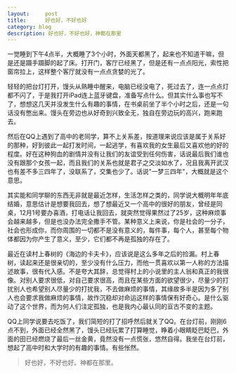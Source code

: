 ```yaml
---
layout:     post
title:      好也好，不好也好
category: blog
description: 好也好，不好也好，神都在那里
---
```

一觉睡到下午4点半，大概睡了3个小时，外面天都黑了，起来也不知道干嘛，但是还是蹑手蹑脚的起了床。打开门，客厅已经黑了，但是还有一点点阳光，索性把窗帘拉上，这样整个客厅就没有一点点贪婪的光了。

轻轻的把台灯打开，馒头从熟睡中醒来，电脑已经没电了，死过去了，连一点点灯都不闪了，于是我打开iPad连上蓝牙键盘，准备写点什么。但其实什么事也写不了，想想这几天并没发生什么有趣的事情，在书桌前坐了半个小时之后，还是一句话没有憋出来。馒头在旁边也从好奇到兴致全无，独自在旁边玩的高兴，跑来跑去。

然后在QQ上遇到了高中的老同学，算不上关系差，按道理来说应该是属于关系好的那种，好到彼此一起打发时间，一起逃学，有喜欢我的女生最后又喜欢他的好的程度。好在这种狗血的剧情并没有让我们的友谊受到任何伤害，话说最后我们谁也没有跟那个女孩一起，而且我们的关系也就是君子之交淡如水了，况且我离开武汉也有差不多三四年了，没联系了，交集也少了。话说"一梦三四年"，大概就是这个意思。

其实能和同学聊的东西无非就是最近怎样，生活怎样之类的，同学说大概明年年底结婚，意思估计是想要我回去，想了想最近又一个高中的很好的朋友，曾经是同桌，12月1号要办喜酒，打电话让我回去，就突然觉得果然过了25岁，这种麻烦事会越来越多，但是也没办法完全撒手不管。某种意义上来说，你是社会的一分子，社会也形成你，而你周围的一切都不是没有意义的，每件事，每个人，甚至每个物体都因为你产生了意义，至少，它们都不再是孤独的存在了。

最近在读村上春树的《海边的卡夫卡》，应该说是这么多年之后的捡漏。村上春树，读起来还是很亲切的，至少没有什么压力，而他一贯喜欢以第一人称的方法描述故事，很有代入感。不是夸大其辞，总觉得村上的小说里的主人翁和真正的我很像。对别人要求很低，对自己要求很高，而且在某些方面的欲望很少，尽量少的打扰别人也希望别人尽量少的打扰我，不去做麻烦的事情，其缘故多半是因为多了别人也会要求我做麻烦的事情，故作沉稳却对命运这样的事情保有好奇心。是什么驱动了这个世界，而为何人们注定孤独，也是我内心最认同的亘古不变的主题。

QQ上同学说要去吃饭了，我们简短的打了招呼然后就关了QQ。在台灯前，刚刚6点不到，外面已经全然黑了，馒头已经玩累了打算睡觉，睁着小眼睛眨巴眨巴，外面的田已经燃烧了最后一丝金黄，竟然没有一点慌张，悠然自得。我坐在台灯前，想起了高中时和大学时的有趣的事情。有些怅然。

> 好也好，不好也好。神都在那里。